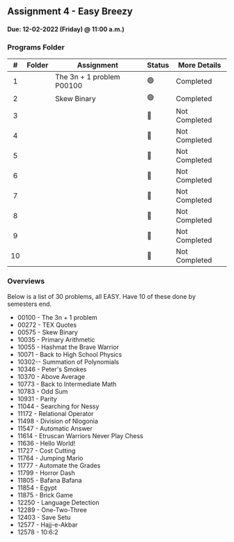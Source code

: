 ## Assignment 4  - Easy Breezy
#### Due: 12-02-2022 (Friday) @ 11:00 a.m.)

###  Programs Folder

|   #   | Folder | Assignment |    Status  | More Details
| :---: | ----------- | ---------------------- |    ----------- |----------- |
|   1   |  | The 3n + 1 problem P00100    |    🟢  | Completed |
|   2   |        |  Skew Binary           |    🟢  | Completed |
|   3   | |      |    🔴  | Not Completed |
|   4   | | |    🔴  | Not Completed |
|   5   |        |      |    🔴  | Not Completed |
|   6   |  |   |    🔴  | Not Completed |
|   7   |  |    |    🔴  | Not Completed |
|   8   |  |     |    🔴  | Not Completed |
|   9   |  |     |    🔴  | Not Completed |
|   10   |  |    |    🔴  | Not Completed |

### Overviews

Below is a list of 30 problems, all EASY. Have 10 of these done by semesters end.

* 00100 - The 3n + 1 problem
* 00272 - TEX Quotes
* 00575 - Skew Binary
* 10035 - Primary Arithmetic
* 10055 - Hashmat the Brave Warrior
* 10071 - Back to High School Physics
* 10302-- Summation of Polynomials
* 10346 - Peter's Smokes
* 10370 - Above Average
* 10773 - Back to Intermediate Math
* 10783 - Odd Sum
* 10931 - Parity
* 11044 - Searching for Nessy
* 11172 - Relational Operator
* 11498 - Division of Nlogonia
* 11547 - Automatic Answer
* 11614 - Etruscan Warriors Never Play Chess
* 11636 - Hello World!
* 11727 - Cost Cutting
* 11764 - Jumping Mario
* 11777 - Automate the Grades
* 11799 - Horror Dash
* 11805 - Bafana Bafana
* 11854 - Egypt
* 11875 - Brick Game
* 12250 - Language Detection
* 12289 - One-Two-Three
* 12403 - Save Setu
* 12577 - Hajj-e-Akbar
* 12578 - 10:6:2
